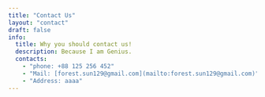 ```yaml
---
title: "Contact Us"
layout: "contact"
draft: false
info: 
  title: Why you should contact us!
  description: Because I am Genius.
  contacts: 
    - "phone: +88 125 256 452"
    - "Mail: [forest.sun129@gmail.com](mailto:forest.sun129@gmail.com)"
    - "Address: aaaa"
---
```

